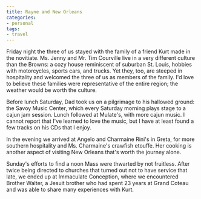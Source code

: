 ```yaml
---
title: Rayne and New Orleans
categories:
- personal
tags:
- travel
---
```


Friday night the three of us stayed with the family of a friend Kurt made in the novitiate.  Ms. Jenny and Mr. Tim Courville live in a very different culture than the Browns: a cozy house reminiscent of suburban St. Louis, hobbies with motorcycles, sports cars, and trucks.  Yet they, too, are steeped in hospitality and welcomed the three of us as members of the family.  I'd love to believe these families were representative of the entire region; the weather would be worth the culture.

Before lunch Saturday, Dad took us on a pilgrimage to his hallowed ground: the Savoy Music Center, which every Saturday morning plays stage to a cajun jam session.  Lunch followed at Mulate's, with more cajun music.  I cannot report that I've learned to love the music, but I have at least found a few tracks on his CDs that I enjoy.

In the evening we arrived at Angelo and Charmaine Rini's in Greta, for more southern hospitality and Ms. Charmaine's crawfish etouffe.  Her cooking is another aspect of visiting New Orleans that's worth the journey alone.

Sunday's efforts to find a noon Mass were thwarted by not fruitless.  After twice being directed to churches that turned out not to have service that late, we ended up at Immaculate Conception, where we encountered Brother Walter, a Jesuit brother who had spent 23 years at Grand Coteau and was able to share many experiences with Kurt.
